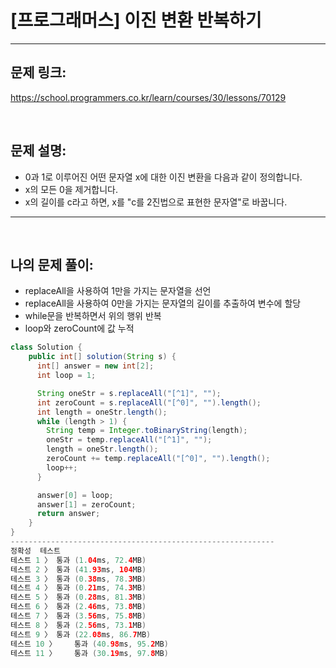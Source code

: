 # [프로그래머스] 이진 변환 반복하기

---

## 문제 링크:

https://school.programmers.co.kr/learn/courses/30/lessons/70129

<br>

## 문제 설명:

- 0과 1로 이루어진 어떤 문자열 x에 대한 이진 변환을 다음과 같이 정의합니다.
- x의 모든 0을 제거합니다.
- x의 길이를 c라고 하면, x를 "c를 2진법으로 표현한 문자열"로 바꿉니다.

---

<br>

## 나의 문제 풀이:

- replaceAll을 사용하여 1만을 가지는 문자열을 선언
- replaceAll을 사용하여 0만을 가지는 문자열의 길이를 추출하여 변수에 할당
- while문을 반복하면서 위의 행위 반복
- loop와 zeroCount에 값 누적

```java
class Solution {
    public int[] solution(String s) {
      int[] answer = new int[2];
      int loop = 1;

      String oneStr = s.replaceAll("[^1]", "");
      int zeroCount = s.replaceAll("[^0]", "").length();
      int length = oneStr.length();
      while (length > 1) {
        String temp = Integer.toBinaryString(length);
        oneStr = temp.replaceAll("[^1]", "");
        length = oneStr.length();
        zeroCount += temp.replaceAll("[^0]", "").length();
        loop++;
      }

      answer[0] = loop;
      answer[1] = zeroCount;
      return answer;
    }
}
-----------------------------------------------------------
정확성  테스트
테스트 1 〉	통과 (1.04ms, 72.4MB)
테스트 2 〉	통과 (41.93ms, 104MB)
테스트 3 〉	통과 (0.38ms, 78.3MB)
테스트 4 〉	통과 (0.21ms, 74.3MB)
테스트 5 〉	통과 (0.28ms, 81.3MB)
테스트 6 〉	통과 (2.46ms, 73.8MB)
테스트 7 〉	통과 (3.56ms, 75.8MB)
테스트 8 〉	통과 (2.56ms, 73.1MB)
테스트 9 〉	통과 (22.08ms, 86.7MB)
테스트 10 〉	통과 (40.98ms, 95.2MB)
테스트 11 〉	통과 (30.19ms, 97.8MB)
```
